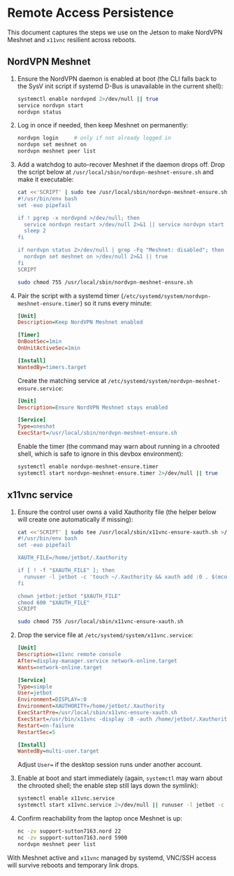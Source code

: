 # Remote Access Persistence

This document captures the steps we use on the Jetson to make NordVPN Meshnet and `x11vnc` resilient across reboots.

## NordVPN Meshnet

1. Ensure the NordVPN daemon is enabled at boot (the CLI falls back to the SysV init script if systemd D-Bus is unavailable in the current shell):

   ```bash
   systemctl enable nordvpnd 2>/dev/null || true
   service nordvpn start
   nordvpn status
   ```

2. Log in once if needed, then keep Meshnet on permanently:

   ```bash
   nordvpn login     # only if not already logged in
   nordvpn set meshnet on
   nordvpn meshnet peer list
   ```

3. Add a watchdog to auto-recover Meshnet if the daemon drops off. Drop the script below at `/usr/local/sbin/nordvpn-meshnet-ensure.sh` and make it executable:

   ```bash
   cat <<'SCRIPT' | sudo tee /usr/local/sbin/nordvpn-meshnet-ensure.sh >/dev/null
   #!/usr/bin/env bash
   set -euo pipefail

   if ! pgrep -x nordvpnd >/dev/null; then
     service nordvpn restart >/dev/null 2>&1 || service nordvpn start >/dev/null 2>&1 || true
     sleep 2
   fi

   if nordvpn status 2>/dev/null | grep -Fq "Meshnet: disabled"; then
     nordvpn set meshnet on >/dev/null 2>&1 || true
   fi
   SCRIPT

   sudo chmod 755 /usr/local/sbin/nordvpn-meshnet-ensure.sh
   ```

4. Pair the script with a systemd timer (`/etc/systemd/system/nordvpn-meshnet-ensure.timer`) so it runs every minute:

   ```ini
   [Unit]
   Description=Keep NordVPN Meshnet enabled

   [Timer]
   OnBootSec=1min
   OnUnitActiveSec=1min

   [Install]
   WantedBy=timers.target
   ```

   Create the matching service at `/etc/systemd/system/nordvpn-meshnet-ensure.service`:

   ```ini
   [Unit]
   Description=Ensure NordVPN Meshnet stays enabled

   [Service]
   Type=oneshot
   ExecStart=/usr/local/sbin/nordvpn-meshnet-ensure.sh
   ```

   Enable the timer (the command may warn about running in a chrooted shell, which is safe to ignore in this devbox environment):

   ```bash
   systemctl enable nordvpn-meshnet-ensure.timer
   systemctl start nordvpn-meshnet-ensure.timer 2>/dev/null || true
   ```

## x11vnc service

1. Ensure the control user owns a valid Xauthority file (the helper below will create one automatically if missing):

   ```bash
   cat <<'SCRIPT' | sudo tee /usr/local/sbin/x11vnc-ensure-xauth.sh >/dev/null
   #!/usr/bin/env bash
   set -euo pipefail

   XAUTH_FILE=/home/jetbot/.Xauthority

   if [ ! -f "$XAUTH_FILE" ]; then
     runuser -l jetbot -c 'touch ~/.Xauthority && xauth add :0 . $(mcookie)'
   fi

   chown jetbot:jetbot "$XAUTH_FILE"
   chmod 600 "$XAUTH_FILE"
   SCRIPT

   sudo chmod 755 /usr/local/sbin/x11vnc-ensure-xauth.sh
   ```

2. Drop the service file at `/etc/systemd/system/x11vnc.service`:

   ```ini
   [Unit]
   Description=x11vnc remote console
   After=display-manager.service network-online.target
   Wants=network-online.target

   [Service]
   Type=simple
   User=jetbot
   Environment=DISPLAY=:0
   Environment=XAUTHORITY=/home/jetbot/.Xauthority
   ExecStartPre=/usr/local/sbin/x11vnc-ensure-xauth.sh
   ExecStart=/usr/bin/x11vnc -display :0 -auth /home/jetbot/.Xauthority -forever -loop -nopw -xdamage -ncache 10 -shared -rfbport 5900
   Restart=on-failure
   RestartSec=5

   [Install]
   WantedBy=multi-user.target
   ```

   Adjust `User=` if the desktop session runs under another account.

3. Enable at boot and start immediately (again, `systemctl` may warn about the chrooted shell; the enable step still lays down the symlink):

   ```bash
   systemctl enable x11vnc.service
   systemctl start x11vnc.service 2>/dev/null || runuser -l jetbot -c '/usr/bin/x11vnc -display :0 -auth /home/jetbot/.Xauthority -forever -loop -nopw -xdamage -ncache 10 -shared -rfbport 5900'
   ```

4. Confirm reachability from the laptop once Meshnet is up:

   ```bash
   nc -zv support-sutton7163.nord 22
   nc -zv support-sutton7163.nord 5900
   nordvpn meshnet peer list
   ```

With Meshnet active and `x11vnc` managed by systemd, VNC/SSH access will survive reboots and temporary link drops.
